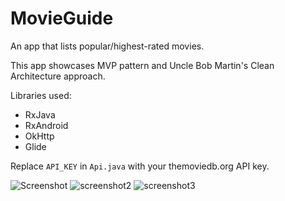 # MovieGuide
An app that lists popular/highest-rated movies. 

This app showcases MVP pattern and Uncle Bob Martin's Clean Architecture approach.

Libraries used:
 - RxJava
 - RxAndroid
 - OkHttp
 - Glide

Replace `API_KEY` in `Api.java` with your themoviedb.org API key.

![Screenshot](http://i.imgur.com/72PypXCm.png) ![screenshot2](http://i.imgur.com/yBLHw42m.png) ![screenshot3](http://i.imgur.com/LsmLtca.png)
